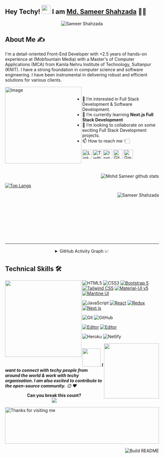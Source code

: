 ## Hey Techy! <img src="https://github.com/TheDudeThatCode/TheDudeThatCode/blob/master/Assets/Hi.gif" width="29px"> I am <a href="https://www.linkedin.com/in/md-sameer-shahzada-105805158/"> Md. Sameer Shahzada</a> 👨‍🎓

<p align= "center"><img src="https://komarev.com/ghpvc/?username=Sameer-Shahzada5&label=Profile%20views&color=0e75b6&style=flat" alt="Sameer Shahzada" /></p>


## About Me ✍
I'm a detail-oriented Front-End Developer with +2.5 years of hands-on experience at (Mobfountain Media) with a Master's of Computer Applications (MCA) from Kamla Nehru Institute of Technology, Sultanpur (KNIT). I have a strong foundation in computer science and software engineering. I have been instrumental in delivering robust and efficient solutions for various clients.

<!-- Lovely GitHub Image -->
<img align="left" alt="Image" src="https://user-images.githubusercontent.com/57597700/116680680-964bc200-a9c9-11eb-8883-deeb257fd9de.png" width="250"/>
<br/>

<!-- GitHub short Intro -->
- 👀 I’m interested in Full Stack Development & Software Development.
- 🌱 I’m currently learning <strong> Next.js Full Stack Development </strong>
- 💞️ I’m looking to collaborate on some exciting Full Stack Development projects.
- 📫 How to reach me 👇🏻
<!-- Social handles -->
 <a href="https://www.linkedin.com/in/md-sameer-shahzada-105805158/" target="_blank"><img src="https://user-images.githubusercontent.com/57597700/115221409-434f5080-a127-11eb-8605-0de27d8ee0e7.png" width=30 alt="LinkedIn"></a> 
<a href="https://twitter.com/MdSameerShahza1" target="_blank"><img src="https://user-images.githubusercontent.com/57597700/115221648-86112880-a127-11eb-8298-18349120b44b.png" width=30 alt="Twitter"></a> 
<a href="https://www.instagram.com/shahzada.05/?hl=en" target="_blank"><img src="https://user-images.githubusercontent.com/57597700/115221558-6ed23b00-a127-11eb-90cf-c330432b48e3.png" width=30 alt="Instagram"></a> 
<a href="https://github.com/Sameer-Shahzada" target="_blank"><img src="https://user-images.githubusercontent.com/57597700/115221750-9e814300-a127-11eb-87ad-9829817b7a36.png" width=30 alt = "GitHub"></a>
<a href="mailto: sde.mohdsameer@gmail.com" target = "_blank"><img src="https://user-images.githubusercontent.com/57597700/115959649-e559a900-a52a-11eb-9cf5-3659573b814b.png" width=30 alt="Gmail"></a>

<br/>

<!-- Attach Resume -->
<!--
- [Resume](https://drive.google.com/file/d/1i4dRPFI6jWDYcB8ZmqquJtJniwLaQBOM/view?usp=sharing)
-->
<div>
<div align="right">
<!-- Commit Issues PR etc stats  -->   

![Mohd Sameer github stats](https://github-readme-stats.vercel.app/api?username=Sameer-Shahzada&count_private=true&show_icons=true&hide_border=true)
 <br/>
</div>
     
<!--  Top Langs stats   -->
[![Top Langs](https://github-readme-stats.vercel.app/api/top-langs/?username=Sameer-Shahzada&layout=compact)](https://github.com/Sameer-Shahzada/github-readme-stats)
<!--    Streak stats   -->
<div align = "right">
 <img  align = "right" src="https://github-readme-streak-stats.herokuapp.com/?user=Sameer-Shahzada&" alt="Sameer Shahzada" />
 </div>
</div>

<br/>
<br/>
<br/>
<br/>
<br/>
<br/>
<br/>
<br/>
<br/>
<hr/>

<div>
<!-- Attach GitHub Activity Graph -->
<details align="center">
  <summary>GitHub Activity Graph 📈</summary>
<p align="center">
    
  [![Mohd Sameer's github activity graph](https://github-readme-activity-graph.vercel.app/graph?username=Sameer-Shahzada&theme=dracula)](https://github.com/Sameer-Shahzada/github-readme-activity-graph)
     
</p>
</details>
 </div>


## Technical Skills 🛠 

<img align='left' src='https://media.giphy.com/media/SWoSkN6DxTszqIKEqv/giphy.gif' height="250" width='250"'>

<!--  
As we all know that under engineering, technical skills always provide unique gratitude and passion for any technical guy. So these technical skills of the engineer always help him, in the same way at all the time.
-->

<!-- <h2><b>👩‍💻 Languages</b></h2> -->
<!-- C++ <img src="https://img.shields.io/badge/C%2B%2B-00599C?style=for-the-badge&logo=c%2B%2B&logoColor=white" height="30"/> -->
<!-- <img src="https://img.shields.io/badge/C-00599C?style=for-the-badge&logo=c&logoColor=white" height="30"/> -->

<!-- ![C](https://img.shields.io/badge/-C-00599C?style=for-the-badge&logo=C&logoColor=white) -->
<!-- ![Java](https://img.shields.io/badge/-java-ED8B00?style=for-the-badge&logo=java&logoColor=white) -->
<!-- ![Saas](https://img.shields.io/badge/Sass-CC6699?style=for-the-badge&logo=sass&logoColor=white) -->
<!-- ![Jquery](https://img.shields.io/badge/-Jquery-yellow?style=for-the-badge&logo=jquery) -->
<!-- ![MySQL](https://img.shields.io/badge/-MySQL-white?style=for-the-badge&logo=mysql) -->

![HTML5](https://img.shields.io/badge/HTML5-E34F26?style=for-the-badge&logo=html5&logoColor=white)
![CSS3](https://img.shields.io/badge/CSS3-1572B6?style=for-the-badge&logo=css3&logoColor=white)
[![Bootstrap 5](https://img.shields.io/badge/Bootstrap%205-563D7C?style=for-the-badge&logo=bootstrap&logoColor=white)](https://getbootstrap.com/)
[![Tailwind CSS](https://img.shields.io/badge/Tailwind%20CSS-v3-38B2AC?style=for-the-badge&logo=tailwind-css&logoColor=white)](https://tailwindcss.com/)
[![Material-UI v5](https://img.shields.io/badge/Material--UI-v5-0081CB?style=for-the-badge&logo=material-ui&logoColor=white)](https://mui.com/)
[![Mantine UI](https://img.shields.io/badge/Mantine_UI-2E2E2E?style=for-the-badge&logo=data:image/png;base64,iVBORw0KGgoAAAANSUhEUgAAAAoAAAAKBAMAAAB/HNKOAAAAElBMVEVdXV0AAAAAAACqqqq3t7fMzMz///9Yc2P9AAAAAXRSTlMAQObYZgAAAB9JREFUCB1jYKAcOLYMFEDoAJpBIc5MAlWq0AAAwCvUT0IWyYAAAAASUVORK5CYII=)](https://mantine.dev/)

![JavaScript](https://img.shields.io/badge/JavaScript-323330?style=for-the-badge&logo=javascript&logoColor=F7DF1E)
[![React](https://img.shields.io/badge/React-61DAFB?style=for-the-badge&logo=react&logoColor=white)](https://reactjs.org/)
[![Redux](https://img.shields.io/badge/Redux-764ABC?style=for-the-badge&logo=redux&logoColor=white)](https://redux.js.org/)
[![Next.js](https://img.shields.io/badge/Next.js-000000?style=for-the-badge&logo=next.js&logoColor=white)](https://nextjs.org/)

![Git](https://img.shields.io/badge/-Git-black?style=for-the-badge&logo=git)
![GitHub](https://img.shields.io/badge/-GitHub-181717?style=for-the-badge&logo=github)

[![Editor](https://img.shields.io/badge/Editor-VSCode-blue?style=for-the-badge&logo=visual-studio-code&logoColor=white)](https://code.visualstudio.com/)
[![Editor](https://img.shields.io/badge/Editor-Sublime%20Text%203-FF9800?style=for-the-badge&logo=sublimetext&logoColor=white)](https://code.sublimetext.com/)

![Heroku](https://img.shields.io/badge/-Heroku-400090?style=for-the-badge&logo=heroku)
![Netlify](https://img.shields.io/badge/-Netlify-white?style=for-the-badge&logo=netlify)


<!-- ![C++](https://img.shields.io/badge/-C++-00599C?style=flat-square&logo=c) -->
<!--  
![Python](https://img.shields.io/badge/-Python-black?style=flat-square&logo=Python)
![Data Science](https://img.shields.io/badge/-Data%20Science-brightgreen)
[![FastAPI](https://img.shields.io/badge/Python_framework-FastAPI-teal?style=flat-square&logo=python&logoColor=white)](https://fastapi.tiangolo.com/)
[![Terraform](https://img.shields.io/badge/Learning-Terraform-623ce4?style=flat-square&logo=terraform&logoColor=white)](https://www.terraform.io/)
[![AWS](https://img.shields.io/badge/Learning-AWS-FF9900?style=flat-square&logo=amazon-aws&logoColor=white)](https://github.com/br3ndonland/awsdev)
![Docker](https://img.shields.io/badge/-Docker-black?style=flat-square&logo=docker)
![Google Cloud](https://img.shields.io/badge/Google%20Cloud-black?style=flat-square&logo=google-cloud)
 ![Slack](https://img.shields.io/badge/-Slack-E01563?style=flat-square&logo=Slack&logoColor=white)
 [![Pycharm](https://img.shields.io/badge/IDE-PyCharm-yellow?style=flat-square&logo=JetBrains)](https://www.jetbrains.com/pycharm/)
 [![Flask](https://img.shields.io/badge/-Flask-000000?style=flat-square&logo=Flask&logoColor=ffffff)](https://flask.palletsprojects.com/)
 [![Kubernetes](https://img.shields.io/badge/-Kubernetes-326CE5?style=flat-square&logo=Kubernetes&logoColor=ffffff)](https://kubernetes.io/)
-->

<!-- 
 
<h2><b>💻 Web Tech Stack</b></h2>
<p align="center">
  <img src="https://img.shields.io/badge/React-20232A?style=for-the-badge&logo=react&logoColor=61DAFB" height="30"/>
  <img src="https://img.shields.io/badge/Node.js-43853D?style=for-the-badge&logo=node.js&logoColor=white" height="30"/>
  <img src="https://img.shields.io/badge/Express.js-404D59?style=for-the-badge" height="30"/>
  <img src="https://img.shields.io/badge/Django-092E20?style=for-the-badge&logo=django&logoColor=white" height="30"/>
  <img src="https://img.shields.io/badge/Bootstrap-563D7C?style=for-the-badge&logo=bootstrap&logoColor=white" height="30"/>
  <img src="https://img.shields.io/badge/SQLite-07405E?style=for-the-badge&logo=sqlite&logoColor=white" height="30"/>
  <img src="https://img.shields.io/badge/MongoDB-4EA94B?style=for-the-badge&logo=mongodb&logoColor=white" height="30"/>
  <img src="https://img.shields.io/badge/MySQL-00000F?style=for-the-badge&logo=mysql&logoColor=white" height="30"/>
  <img src="https://img.shields.io/badge/GitHub-100000?style=for-the-badge&logo=github&logoColor=white" height="30"/>
 
</p>


<br>

<h2><b>📱 App Dvelopment</b></h2>
<p align="center">
  <img src="https://img.shields.io/badge/React_Native-20232A?style=for-the-badge&logo=react&logoColor=61DAFB" height="30"/>
  <img src="https://img.shields.io/badge/firebase-ffca28?style=for-the-badge&logo=firebase&logoColor=black" height="30"/>
</p>

<br>

<h2><b>💻 Desktop Application</b></h2>
<p align="center">
  <img src="https://img.shields.io/badge/C%23-239120?style=for-the-badge&logo=c-sharp&logoColor=white" height="30"/>
</p>


-->

<!--footer-->
  
<img align='right' src="https://media.giphy.com/media/M9gbBd9nbDrOTu1Mqx/giphy.gif" width="180">

##
<img src="https://media.giphy.com/media/LnQjpWaON8nhr21vNW/giphy.gif" width="60"> <em><b>I want to connect with techy people from around the world & work with techy organisation. I am also excited to contribute to the open-source community.</b> 😊 ❤️</em>
 
 <!--so if you want to be my friend, feel free to [reach out](https://wa.me/+918433410516) and introduce yourself (don’t just say hi, tell me about yourself")-->
 

 
<!--
<div align="center">
<a href="<div align="center">
                   
<a href="https://github.com/Amankesarwani2202" target="_blank">
<img src=https://img.shields.io/badge/github-%2324292e.svg?&style=for-the-badge&logo=github&logoColor=white alt=github style="margin-bottom: 5px;" />
</a>
<a href="https://linkedin.com/in/~amankesarwani" target="_blank">
<img src=https://img.shields.io/badge/linkedin-%231E77B5.svg?&style=for-the-badge&logo=linkedin&logoColor=white alt=linkedin style="margin-bottom: 5px;" />
</a>
</div>  

<br/>  
-->


<p align="center"> 
 <b> Can you break this count?</b><br>
  <img src="https://profile-counter.glitch.me/Sameer-Shahzada/count.svg" />
</p>


<img height="120" alt="Thanks for visiting me" width="100%" src="https://raw.githubusercontent.com/BrunnerLivio/brunnerlivio/master/images/marquee.svg" />

<a href="https://github.com/Sameer-Shahzada"><img src="https://github.com/simonw/simonw/workflows/Build%20README/badge.svg" align="right" alt="Build README">

<!---
Sameer-Shahzada/Sameer-Shahzada is a ✨ special ✨ repository because its `README.md` (this file) appears on your GitHub profile.
You can click the Preview link to take a look at your changes.
--->
